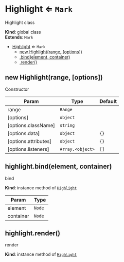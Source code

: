 <a name="Highlight"></a>

# Highlight ⇐ <code>Mark</code>
Highlight class

**Kind**: global class  
**Extends**: <code>Mark</code>  

* [Highlight](#Highlight) ⇐ <code>Mark</code>
    * [new Highlight(range, [options])](#new_Highlight_new)
    * [.bind(element, container)](#Highlight+bind)
    * [.render()](#Highlight+render)

<a name="new_Highlight_new"></a>

## new Highlight(range, [options])
Constructor


| Param | Type | Default |
| --- | --- | --- |
| range | <code>Range</code> |  | 
| [options] | <code>object</code> |  | 
| [options.className] | <code>string</code> |  | 
| [options.data] | <code>object</code> | <code>{}</code> | 
| [options.attributes] | <code>object</code> | <code>{}</code> | 
| [options.listeners] | <code>Array.&lt;object&gt;</code> | <code>[]</code> | 

<a name="Highlight+bind"></a>

## highlight.bind(element, container)
bind

**Kind**: instance method of [<code>Highlight</code>](#Highlight)  

| Param | Type |
| --- | --- |
| element | <code>Node</code> | 
| container | <code>Node</code> | 

<a name="Highlight+render"></a>

## highlight.render()
render

**Kind**: instance method of [<code>Highlight</code>](#Highlight)  
